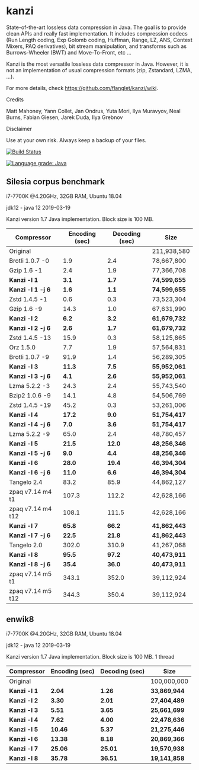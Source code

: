 kanzi
=====


State-of-the-art lossless data compression in Java.
The goal is to provide clean APIs and really fast implementation.
It includes compression codecs (Run Length coding, Exp Golomb coding, Huffman, Range, LZ, ANS, Context Mixers, PAQ derivatives), bit stream manipulation, and transforms such as Burrows-Wheeler (BWT) and Move-To-Front, etc ...

Kanzi is the most versatile lossless data compressor in Java. However, it is not an implementation of usual compression formats (zip, Zstandard, LZMA, ...).


For more details, check https://github.com/flanglet/kanzi/wiki.

Credits

Matt Mahoney,
Yann Collet,
Jan Ondrus,
Yuta Mori,
Ilya Muravyov,
Neal Burns,
Fabian Giesen,
Jarek Duda,
Ilya Grebnov

Disclaimer

Use at your own risk. Always keep a backup of your files.

[![Build Status](https://travis-ci.org/flanglet/kanzi.svg?branch=master)](https://travis-ci.org/flanglet/kanzi)

[![Language grade: Java](https://img.shields.io/lgtm/grade/java/g/flanglet/kanzi.svg?logo=lgtm&logoWidth=18)](https://lgtm.com/projects/g/flanglet/kanzi/context:java)

Silesia corpus benchmark
-------------------------

i7-7700K @4.20GHz, 32GB RAM, Ubuntu 18.04

jdk12 - java 12 2019-03-19

Kanzi version 1.7 Java implementation. Block size is 100 MB. 


|        Compressor           | Encoding (sec)  | Decoding (sec)  |    Size          |
|-----------------------------|-----------------|-----------------|------------------|
|Original     	              |                 |                 |   211,938,580    |	
|Brotli 1.0.7 -0              |        1.9      |       2.4       |    78,667,800    |
|Gzip 1.6	-1                  |        2.4      |       1.9       |    77,366,708    |        
|**Kanzi -l 1**               |  	   **3.1** 	  |     **1.7**     |  **74,599,655**  |
|**Kanzi -l 1 -j 6**          |  	   **1.6** 	  |     **1.1**     |  **74,599,655**  |
|Zstd 1.4.5 -1                |	       0.6      |       0.3       |    73,523,304    |
|Gzip 1.6	-9                  |       14.3      |       1.0       |    67,631,990    |        
|**Kanzi -l 2**               |	     **6.2**	  |     **3.2**     |  **61,679,732**  |
|**Kanzi -l 2 -j 6**          |	     **2.6**	  |     **1.7**     |  **61,679,732**  |
|Zstd 1.4.5 -13               |	      15.9      |       0.3       |    58,125,865    |
|Orz 1.5.0                    |	       7.7      |       1.9       |    57,564,831    |
|Brotli 1.0.7 -9              |       91.9      |       1.4       |    56,289,305    |
|**Kanzi -l 3**               |	    **11.3**	  |     **7.5**     |  **55,952,061**  |
|**Kanzi -l 3 -j 6**          |	     **4.1**	  |     **2.6**     |  **55,952,061**  |
|Lzma 5.2.2 -3	              |       24.3	    |       2.4       |    55,743,540    |
|Bzip2 1.0.6 -9	              |       14.1      |       4.8       |    54,506,769	   |
|Zstd 1.4.5 -19	              |       45.2      |       0.3       |    53,261,006    |
|**Kanzi -l 4**               |	    **17.2**	  |     **9.0**     |  **51,754,417**  |
|**Kanzi -l 4 -j 6**          |      **7.0**    |     **3.6**     |  **51,754,417**  |
|Lzma 5.2.2 -9                |       65.0	    |       2.4       |    48,780,457    |
|**Kanzi -l 5**	              |     **21.5**    |    **12.0**     |  **48,256,346**  |
|**Kanzi -l 5 -j 6**          |      **9.0**    |     **4.4**     |  **48,256,346**  |
|**Kanzi -l 6**               |     **28.0**	  |    **19.4**     |  **46,394,304**  |
|**Kanzi -l 6 -j 6**          |     **11.0**	  |     **6.6**     |  **46,394,304**  |
|Tangelo 2.4	                |       83.2      |      85.9       |    44,862,127    |
|zpaq v7.14 m4 t1             |      107.3	    |     112.2       |    42,628,166    |
|zpaq v7.14 m4 t12            |      108.1	    |     111.5       |    42,628,166    |
|**Kanzi -l 7**               |     **65.8**	  |    **66.2**     |  **41,862,443**  |
|**Kanzi -l 7 -j 6**          |     **22.5**	  |    **21.8**     |  **41,862,443**  |
|Tangelo 2.0	                |      302.0    	|     310.9       |    41,267,068    |
|**Kanzi -l 8**               |     **95.5**	  |    **97.2**     |  **40,473,911**  |
|**Kanzi -l 8 -j 6**          |     **35.4**	  |    **36.0**     |  **40,473,911**  |
|zpaq v7.14 m5 t1             |	     343.1	    |     352.0       |    39,112,924    |
|zpaq v7.14 m5 t12            |	     344.3	    |     350.4       |    39,112,924    |


enwik8
-------

i7-7700K @4.20GHz, 32GB RAM, Ubuntu 18.04

jdk12 - java 12 2019-03-19

Kanzi version 1.7 Java implementation. Block size is 100 MB. 1 thread


|        Compressor           | Encoding (sec)  | Decoding (sec)  |    Size          |
|-----------------------------|-----------------|-----------------|------------------|
|Original     	              |                 |                 |   100,000,000    |	
|**Kanzi -l 1**               |  	  **2.04** 	  |    **1.26**     |  **33,869,944**  |
|**Kanzi -l 2**               |     **3.30**    |    **2.01**     |  **27,404,489**  |        
|**Kanzi -l 3**               |	    **5.51**    |    **3.65**     |  **25,661,699**  |
|**Kanzi -l 4**               |	    **7.62**	  |    **4.00**     |  **22,478,636**  |
|**Kanzi -l 5**               |	   **10.46**	  |    **5.37**     |  **21,275,446**  |
|**Kanzi -l 6**               |	   **13.38**	  |    **8.18**     |  **20,869,366**  |
|**Kanzi -l 7**               |	   **25.06**	  |   **25.01**     |  **19,570,938**  |
|**Kanzi -l 8**               |	   **35.78**	  |   **36.51**     |  **19,141,858**  |


